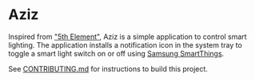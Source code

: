 # Aziz

Inspired from ["5th Element"](https://www.imdb.com/title/tt0119116), Aziz is a simple application to control smart lighting. The application installs a notification icon in the system tray to toggle a smart light switch on or off using [Samsung SmartThings](https://smartthings.developer.samsung.com).

See [CONTRIBUTING.md](CONTRIBUTING.md) for instructions to build this project.
